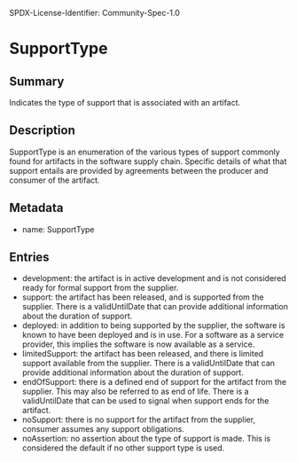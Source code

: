 SPDX-License-Identifier: Community-Spec-1.0

# SupportType

## Summary

Indicates the type of support that is associated with an artifact.

## Description
SupportType is an enumeration of the various types of support commonly found for artifacts in the software supply chain. Specific details of what that support entails are provided by agreements between the producer and consumer of the artifact. 

## Metadata

- name: SupportType

## Entries
- development: the artifact is in active development and is not considered ready for formal support from the supplier.
- support: the artifact has been released, and is supported from the supplier.   There is a validUntilDate that can provide additional information about the duration of support.
- deployed: in addition to being supported by the supplier, the software is known to have been deployed and is in use.  For a software as a service provider, this implies the software is now available as a service.
- limitedSupport: the artifact has been released, and there is limited support available from the supplier. There is a validUntilDate that can provide additional information about the duration of support.
- endOfSupport: there is a defined end of support for the artifact from the supplier.  This may also be referred to as end of life. There is a validUntilDate that can be used to signal when support ends for the artifact. 
- noSupport: there is no support for the artifact from the supplier, consumer assumes any support obligations.
- noAssertion: no assertion about the type of support is made.   This is considered the default if no other support type is used.
